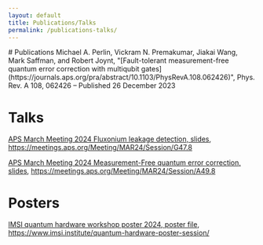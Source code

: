 ```yaml
---
layout: default
title: Publications/Talks
permalink: /publications-talks/
---
```


<div class="publications-page">
# Publications
Michael A. Perlin, Vickram N. Premakumar, Jiakai Wang, Mark Saffman, and Robert Joynt, "[Fault-tolerant measurement-free quantum error correction with multiqubit gates](https://journals.aps.org/pra/abstract/10.1103/PhysRevA.108.062426)", Phys. Rev. A 108, 062426 – Published 26 December 2023

# Talks

[APS March Meeting 2024 Fluxonium leakage detection, slides](/files/2024/APSMM24_fluxonium.pdf), https://meetings.aps.org/Meeting/MAR24/Session/G47.8

[APS March Meeting 2024 Measurement-Free quantum error correction, slides](/files/2023/APSMM24_MFQEC.pdf), https://meetings.aps.org/Meeting/MAR24/Session/A49.8

# Posters

[IMSI quantum hardware workshop poster 2024, poster file](/files/2024/leakage_detection_poster.pdf), https://www.imsi.institute/quantum-hardware-poster-session/
</div>